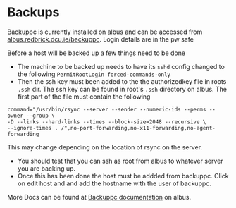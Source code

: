 # Backups

Backuppc is currently installed on albus and can be accessed from
[albus.redbrick.dcu.ie/backuppc](https://albus.redbrick.dcu.ie/backuppc).
Login details are in the pw safe

Before a host will be backed up a few things need to be done

- The machine to be backed up needs to have its `sshd` config changed to the
  following `PermitRootLogin forced-commands-only`
- Then the ssh key must been added to the the authorizedkey file in roots
  `.ssh` dir. The ssh key can be found in root's `.ssh` directory on albus.
  The first part of the file must contain the following

``` text
command="/usr/bin/rsync --server --sender --numeric-ids --perms --owner --group \
-D --links --hard-links --times --block-size=2048 --recursive \
--ignore-times . /",no-port-forwarding,no-x11-forwarding,no-agent-forwarding
```

This may change depending on the location of rsync on the server.

- You should test that you can ssh as root from albus to whatever server
  you are backing up.
- Once this has been done the host must be addded from backuppc. Click on
  edit host and and add the hostname with the user of backuppc.

More Docs can be found at [Backuppc documentation](https://albus.redbrick.dcu.ie/backuppc/index.cgi?action=view&type=docs)
on albus.
